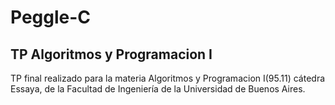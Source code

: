 # Peggle-C
## TP Algoritmos y Programacion I

TP final realizado para la materia Algoritmos y Programacion I(95.11) cátedra Essaya, de la Facultad de Ingeniería de la Universidad de Buenos Aires.
